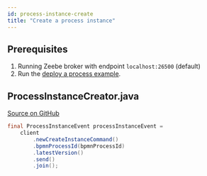 ```yaml
---
id: process-instance-create
title: "Create a process instance"
---
```


## Prerequisites

1. Running Zeebe broker with endpoint `localhost:26500` (default)
1. Run the [deploy a process example](process-deploy.md).

## ProcessInstanceCreator.java

[Source on GitHub](https://github.com/camunda-cloud/zeebe/tree/develop/samples/src/main/java/io/camunda/zeebe/example/process/ProcessInstanceCreator.java)

```java
final ProcessInstanceEvent processInstanceEvent =
    client
        .newCreateInstanceCommand()
        .bpmnProcessId(bpmnProcessId)
        .latestVersion()
        .send()
        .join();
```
